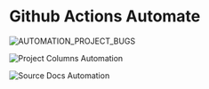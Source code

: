 # Github Actions Automate

![AUTOMATION_PROJECT_BUGS](https://github.com/aareid10/github-automate/workflows/AUTOMATION_PROJECT_BUGS/badge.svg)

![Project Columns Automation](https://github.com/aareid10/github-automate/workflows/Project%20Columns%20Automation/badge.svg)

![Source Docs Automation](https://github.com/aareid10/github-automate/workflows/Source%20Docs%20Automation/badge.svg)
